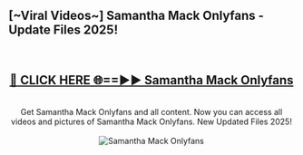 <h2>[~Viral Videos~] Samantha Mack Onlyfans - Update Files 2025!</h2>
<br>
<div align="center">
<h2><a href="https://betterlinks.top/A2PfLJ" rel="nofollow">🔴 CLICK HERE 🌐==►► Samantha Mack Onlyfans</a></h2>
<br>
Get Samantha Mack Onlyfans and all content. Now you can access all videos and pictures of Samantha Mack Onlyfans. New Updated Files 2025!
<br>
<br>
<a href="https://betterlinks.top/A2PfLJ" rel="nofollow" data-target="animated-image.originalLink"><img src="https://i.ibb.co.com/WyWwxjT/player-gif2.gif" alt="Samantha Mack Onlyfans" style="max-width: 100%; display: inline-block;" data-target="animated-image.originalImage"></a>
</div>
<br>
